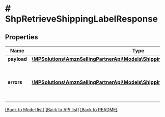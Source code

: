 # # ShpRetrieveShippingLabelResponse

## Properties

Name | Type | Description | Notes
------------ | ------------- | ------------- | -------------
**payload** | [**\MPSolutions\AmznSellingPartnerApi\Models\Shipping\ShpRetrieveShippingLabelResult**](ShpRetrieveShippingLabelResult.md) |  | [optional]
**errors** | [**\MPSolutions\AmznSellingPartnerApi\Models\Shipping\ShpError[]**](ShpError.md) | A list of error responses returned when a request is unsuccessful. | [optional]

[[Back to Model list]](../../README.md#models) [[Back to API list]](../../README.md#endpoints) [[Back to README]](../../README.md)
